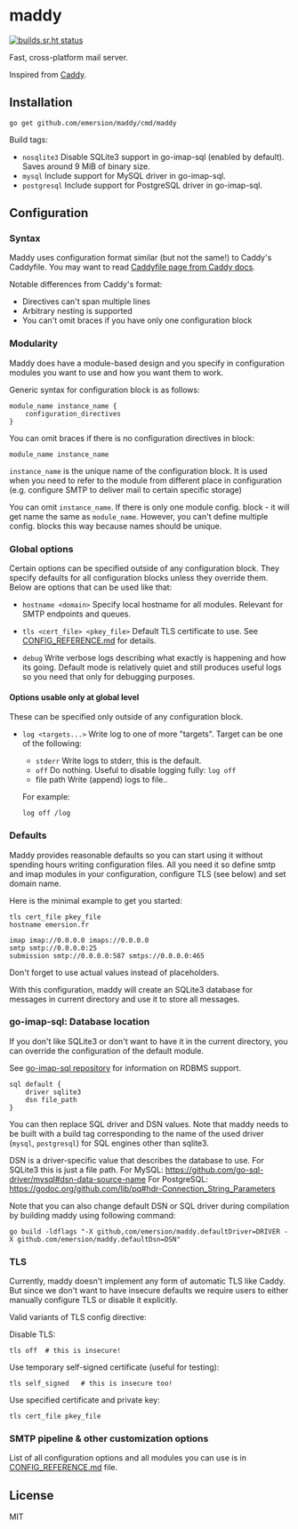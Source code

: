 # maddy

[![builds.sr.ht status](https://builds.sr.ht/~emersion/maddy.svg)](https://builds.sr.ht/~emersion/maddy?)

Fast, cross-platform mail server.

Inspired from [Caddy](https://github.com/mholt/caddy).

## Installation

```shell
go get github.com/emersion/maddy/cmd/maddy
```

Build tags:
* `nosqlite3`
  Disable SQLite3 support in go-imap-sql (enabled by default). Saves around 9
  MiB of binary size.
* `mysql`
  Include support for MySQL driver in go-imap-sql.
* `postgresql`
  Include support for PostgreSQL driver in go-imap-sql.

## Configuration

### Syntax

Maddy uses configuration format similar (but not the same!) to Caddy's
Caddyfile.  You may want to read [Caddyfile page from Caddy docs](https://caddyserver.com/docs/caddyfile).

Notable differences from Caddy's format:
* Directives can't span multiple lines
* Arbitrary nesting is supported
* You can't omit braces if you have only one configuration block

### Modularity

Maddy does have a module-based design and you specify in configuration modules
you want to use and how you want them to work.

Generic syntax for configuration block is as follows:
```
module_name instance_name {
    configuration_directives
}
```
You can omit braces if there is no configuration directives in block:
```
module_name instance_name
```

`instance_name` is the unique name of the configuration block. It is used when
you need to refer to the module from different place in configuration (e.g.
configure SMTP to deliver mail to certain specific storage)

You can omit `instance_name`. If there is only one module config. block - it
will get name the same as `module_name`. However, you can't define multiple
config. blocks this way because names should be unique.

### Global options

Certain options can be specified outside of any configuration block. They
specify defaults for all configuration blocks unless they override them. Below
are options that can be used like that:

* `hostname <domain>`
  Specify local hostname for all modules. Relevant for SMTP endpoints and queues.

* `tls <cert_file> <pkey_file>`
  Default TLS certificate to use. See
  [CONFIG_REFERENCE.md](CONFIG_REFERENCE.md) for details.

* `debug`
  Write verbose logs describing what exactly is happening and how its going.
  Default mode is relatively quiet and still produces useful logs so
  you need that only for debugging purposes.

#### Options usable only at global level

These can be specified only outside of any configuration block.

* `log <targets...>`
  Write log to one of more "targets".
  Target can be one of the following:
  * `stderr`
    Write logs to stderr, this is the default.
  * `off`
    Do nothing. Useful to disable logging fully: `log off`
  * file path
    Write (append) logs to file..

  For example:
  ```
  log off /log
  ```

### Defaults

Maddy provides reasonable defaults so you can start using it without spending
hours writing configuration files. All you need it so define smtp and imap
modules in your configuration, configure TLS (see below) and set domain name.

Here is the minimal example to get you started:
```
tls cert_file pkey_file
hostname emersion.fr

imap imap://0.0.0.0 imaps://0.0.0.0
smtp smtp://0.0.0.0:25
submission smtp://0.0.0.0:587 smtps://0.0.0.0:465
```
Don't forget to use actual values instead of placeholders.

With this configuration, maddy will create an SQLite3 database for messages in
current directory and use it to store all messages.

### go-imap-sql: Database location

If you don't like SQLite3 or don't want to have it in the current directory,
you can override the configuration of the default module.

See [go-imap-sql repository](https://github.com/foxcpp/go-imap-sql) for
information on RDBMS support.

```
sql default {
    driver sqlite3
    dsn file_path
}
```

You can then replace SQL driver and DSN values. Note that maddy needs to be
built with a build tag corresponding to the name of the used driver (`mysql`,
`postgresql`) for SQL engines other than sqlite3.

DSN is a driver-specific value that describes the database to use.
For SQLite3 this is just a file path.
For MySQL: https://github.com/go-sql-driver/mysql#dsn-data-source-name
For PostgreSQL: https://godoc.org/github.com/lib/pq#hdr-Connection_String_Parameters

Note that you can also change default DSN or SQL driver during compilation
by building maddy using following command:
```shell
go build -ldflags "-X github,com/emersion/maddy.defaultDriver=DRIVER -X github.com/emersion/maddy.defaultDsn=DSN"
```

### TLS

Currently, maddy doesn't implement any form of automatic TLS like Caddy. But
since we don't want to have insecure defaults we require users to either
manually configure TLS or disable it explicitly.

Valid variants of TLS config directive:

Disable TLS:
```
tls off  # this is insecure!
```

Use temporary self-signed certificate (useful for testing):
```
tls self_signed   # this is insecure too!
```

Use specified certificate and private key:
```
tls cert_file pkey_file
```

### SMTP pipeline & other customization options 

List of all configuration options and all modules you can use is in
[CONFIG_REFERENCE.md](CONFIG_REFERENCE.md) file.

## License

MIT
